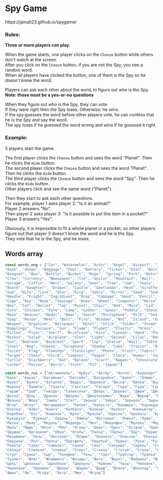<h1>Spy Game</h1>
https://jamalt23.github.io/spygame/

<h3>Rules:</h3>

**Three or more players can play.**

When the game starts, one player clicks on the `Choose` button while others don't watch at the screen.
<br>After you click on the `Choose` button, if you are not the Spy, you see a random word.
<br>When all players have clicked the button, one of them is the Spy so he doesn't know the word.

Players can ask each other about the word, to figure out who is the Spy.
<br>**Note: those must be a yes-or-no questions**

When they figure out who is the Spy, they can vote.
<br>If they were right then the Spy loses. Otherwise, he wins.
<br>If the spy guesses the word before other players vote, he can confess that he is the Spy and say the word.
<br>The spy loses if he guessed the word wrong and wins if he guessed it right.

<h3>Example:</h3>

5 players start the game.

The first player clicks the `Choose` button and sees the word "Planet". Then he clicks the `Hide` button.
<br>The second player clicks the `Choose` button and sees the word "Planet". Then he clicks the `Hide` button.
<br>The third player clicks the `Choose` button and sees the word "Spy". Then he clicks the `Hide` button.
<br>Other players click and see the same word ("Planet").

Then they start to ask each other questions.
<br>For example, player 1 asks player 2: "Is it an animal?"
<br>Player 2 answers "No". 
<br>Then player 2 asks player 3: "Is it possible to put this item in a pocket?"
<br>Player 3 answers "Yes".

Obviously, it is impossible to fit a whole planet in a pocket, so other players figure out that player 3 doesn't know the word and he is the Spy.
<br>They vote that he is the Spy, and he loses.

Words array
----------
```JavaScript
const words_eng = ["Car", "Watermelon", "Actor", "Angel", "Airport", "Joke", "Certificate", "Bacterium", "Butterfly", "Banana", 
"Bank", "Sheep", "Baggage", "Pool", "Battery", "Ticket", "Dish", "Bolt", "Bomb", "Bath", 
"Bouquet", "Bun", "Bottle", "Bucket", "Rope", "Spring", "Fork", "Water", "Air", "Hair", 
"Crow", "Currency", "Newspaper", "Tie", "Guitar", "Mountain", "Hail", "Mushroom", "Sponge", "Goose", 
"Garage", "Coffin", "Nest", "Galaxy", "Door", "Tree", "Jam", "Jeans", "Sofa", "House", 
"Board", "Daughter", "Dragon", "Castle", "Gentleman", "Heat", "Giraffe", "Toad", "Iron", "Magazine", 
"Gum", "Wife", "Lock", "Star", "Ring", "Zebra", "Mirror", "Seed", "Snake", "Tooth", 
"Needle", "Fright", "Ingridient", "Drop", "Cabbage", "Hood", "Pencil", "Carp", "Cardboard", "Potato", 
"Cage", "Key", "Book", "Sausage", "Knee", "Wheel", "Computer", "Horse", "Cognac", "Ship", 
"Box", "Cat", "Wallet", "Tap", "Paint", "Chair", "Bed", "Mole", "Lid", "Doll", 
"Corn", "Chicken", "Palm", "Lamp", "Ladder", "Spoon", "Puddle", "Shovel", "Moon", "Pilot", 
"Mask", "Beacon", "Medal", "Bear", "Sword", "Microphone", "Milk", "Sea", "Motorbike", "Music", 
"Soap", "Mouse", "Meet", "Ball", "Fire", "Window", "Nut", "Island", "Eagle", "Dinner", 
"Weapon", "Organism", "Wallpaper", "Hotel", "Stick", "Folder", "Steam", "Wig", "Park", "Paste", 
"Dumplings", "Furnace", "Gun", "Flame", "Planet", "Plastic", "Dress", "Plate", "Weather", "Present", 
"Pillow", "Floor", "Shelf", "Briefcase", "Kiss", "Cannon", "Hand", "Pen", "Fish", "Slave", 
"Rocket", "Salad", "Airplane", "Slef", "Light", "Second", "Lilac", "Bench", "Elephant", "Dog", 
"Sun", "Bedroom", "Backrest", "Sport", "Cup", "Statue", "Wall", "Table", "Dragonfly", "Arrow", 
"Stool", "Bag", "Cheese", "Telephone", "Shadow", "Cake", "Tractor", "Rag", "Theory", "Pipe", 
"Toilet", "Flag", "Flamingo", "Flashlight", "Photo", "Fruit", "Fabric", "Phobia", "File", "Flower", 
"Target", "Chain", "Chick", "Compass", "Teapot", "Clock", "Human", "Jaw", "Suitcase", "Skull", 
"Turtle", "Blackberry", "Hat", "Baloon", "Scarf", "Napper", "Chocolate", "Apple", "Tongue", "Egg", 
"Locker", "Poison", "Berry", "Yacht", "Pit", "Jaguar"]
```
```JavaScript
const words_rus = ["Автомобиль", "Арбуз", "Актёр", "Ангел", "Аэропорт", "Анекдот", "Аттестат", "Бактерия", "Бабочка", "Банан", 
"Банк", "Баран", "Багажник", "Бассейн", "Батарейка", "Билет", "Блюдо", "Болт", "Бомба", "Баня", 
"Букет", "Булка", "Бутылка", "Ведро", "Веревка", "Весна", "Вилка", "Вода", "Воздух", "Волос", 
"Ворона", "Валюта", "Газета", "Галстук", "Гитара", "Гора", "Град", "Гриб", "Губка", "Гусь", 
"Гараж", "Гроб", "Гнездо", "Галактика", "Дверь", "Дерево", "Джем", "Джинсы", "Диван", "Дом", 
"Доска", "Дочь", "Дракон", "Дворец", "Джентельмен", "Жара", "Жираф", "Жаба", "Железо", "Журнал", 
"Жвачка", "Жена", "Замóк", "Star", "Звонок", "Зебра", "Зеркало", "Зерно", "Змея", "Зуб", 
"Игла", "Испуг", "Ингридиент", "Капля", "Капуста", "Капюшон", "Карандаш", "Карась", "Картон", "Картошка", 
"Клетка", "Ключ", "Книга", "Колбаса", "Колено", "Колесо", "Компьютер", "Конь", "Коньяк", "Корабль", 
"Коробка", "Кот", "Кошелек", "Кран", "Краска", "Кресло", "Кровать", "Крот", "Крышка", "Кукла", 
"Кукуруза", "Курица", "Ладонь", "Лампа", "Лестница", "Ложка", "Лужа", "Лопата", "Луна", "Лётчик", 
"Маска", "Маяк", "Медаль", "Медведь", "Меч", "Микрофон", "Молоко", "Море", "Мотоцикл", "Музыка", 
"Мыло", "Мышь", "Мясо", "Мяч", "Огонь", "Окно", "Орех", "Остров", "Орёл", "Обед", 
"Оружие", "Организм", "Обои", "Отель", "Палка", "Папка", "Пар", "Парик", "Парк", "Паста", 
"Пельмени", "Печь", "Пистолет", "Пламя", "Планета", "Пластик", "Платье", "Плита", "Погода", "Подарок", 
"Подушка", "Пол", "Полка", "Портфель", "Поцелуй", "Пушка", "Рука", "Ручка", "Рыба", "Раб", 
"Ракета", "Салат", "Самолет", "Санки", "Свет", "Секунда", "Сирень", "Скамейка", "Слон", "Собака", 
"Солнце", "Спальня", "Спинка", "Спорт", "Стакан", "Статуя", "Стена", "Стол", "Стрекоза", "Стрела", 
"Стул", "Сумка", "Сыр", "Телефон", "Тень", "Торт", "Трактор", "Тряпка", "Теория", "Труба", 
"Туалет", "Флаг", "Фламинго", "Фонарь", "Фото", "Фрукт", "Фабрика", "Фобия", "Файл", "Цветок", 
"Цель", "Цепочка", "Цыплёнок", "Циркуль", "Чайник", "Часы", "Человек", "Челюсть", "Чемодан", "Череп", 
"Черепаха", "Черника", "Шапка", "Шарик", "Шарф", "Шляпа", "Шоколад", "Яблоко", "Язык", "Яйцо", 
"Ящик", "Яд", "Ягода", "Яхта", "Яма", "Ягуар"]
```
